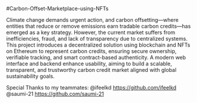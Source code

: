 #Carbon-Offset-Marketplace-using-NFTs

Climate change demands urgent action, and carbon offsetting—where entities that reduce or remove emissions earn tradable carbon credits—has emerged as a key strategy. However, the current market suffers from inefficiencies, fraud, and lack of transparency due to centralized systems. This project introduces a decentralized solution using blockchain and NFTs on Ethereum to represent carbon credits, ensuring secure ownership, verifiable tracking, and smart contract-based authenticity. A modern web interface and backend enhance usability, aiming to build a scalable, transparent, and trustworthy carbon credit market aligned with global sustainability goals.

Special Thanks to my teammates:
@ifeelkd https://github.com/ifeelkd
@saumi-21 https://github.com/saumi-21

